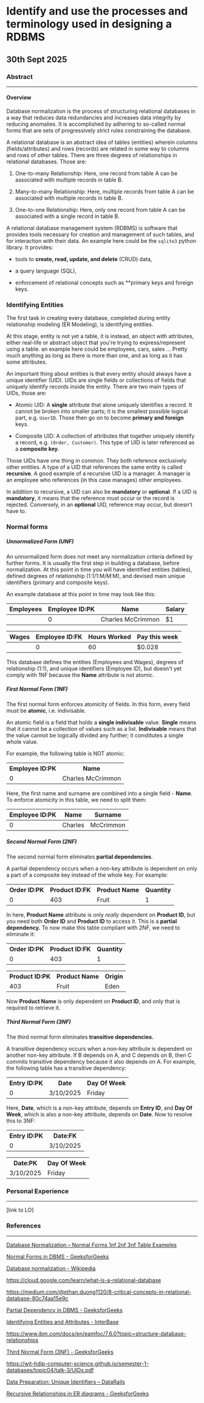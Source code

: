 # Identify and use the processes and terminology used in designing a RDBMS

## 30th Sept 2025

### Abstract

----------------------------------------------

#### Overview

Database normalization is the process of structuring relational databases in a way that reduces data redundancies and increases data integrity by reducing anomalies. It is accomplished by adhering to so-called normal forms that are sets of progressively strict rules constraining the database.

A relational database is an abstract idea of tables (entities) wherein columns (fields/attributes) and rows (records) are related in some way to columns and rows of other tables. There are three degrees of relationships in relational databases. Those are:

1. One-to-many Relationship: Here, one record from table A can be associated with multiple records in table B.

2. Many-to-many Relationship: Here, multiple records from table A can be associated with multiple records in table B.

3. One-to-one Relationship: Here, only one record from table A can be associated with a single record in table B.

A relational database management system (RDBMS) is software that provides tools necessary for creation and management of such tables, and for interaction with their data. An example here could be the `sqlite3` python library. It provides:

- tools to **create, read, update, and delete** (CRUD) data,

- a query language (SQL),

- enforcement of relational concepts such as **primary keys and foreign keys.

### Identifying Entities

The first task in creating every database, completed during entity relationship modeling (ER Modeling), is identifying entities.

At this stage, entity is not yet a table, it is instead, an object with attributes, either real-life or abstract object that you're trying to express/represent using a table. an example here could be employees, cars, sales ... Pretty much anything as long as there is more than one, and as long as it has some attributes.

An important thing about entities is that every entity should always have a unique identifier (UID). UIDs are single fields or collections of fields that uniquely identify records inside the entity. There are two main types of UIDs, those are:

* Atomic UID: A **single** attribute that alone uniquely identifies a record. It cannot be broken into smaller parts; it is the smallest possible logical part, e.g. `UserID`. Those then go on to become **primary and foreign** keys.

* Composite UID: A collection of attributes that together uniquely identify a record, e.g. `(Order, Customer)`. This type of UID is later referenced as a **composite key**.

Those UIDs have one thing in common. They both reference exclusively other entities. A type of a UID that references the same entity is called **recursive**. A good example of a recursive UID is a manager. A manager is an employee who references (in this case manages) other employees.

In addition to recursive, a UID can also be **mandatory** or **optional**. If a UID is **mandatory**, it means that the reference must occur or the record is rejected. Conversely, in an **optional** UID, reference may occur, but doesn't have to. 

### Normal forms

##### Unnormalized Form (UNF)

An unnormalized form does not meet any normalization criteria defined by further forms. It is usually the first step in building a database, before normalization. At this point in time you will have identified entities (tables), defined degrees of relationship (1:1/1:M/M:M), and devised main unique identifiers (primary and composite keys).

An example database at this point in time may look like this:

| Employees | Employee ID:PK | Name              | Salary |
| --------- | -------------- | ----------------- | ------ |
|           | 0              | Charles McCrimmon | $1     |

| Wages | Employee ID:FK | Hours Worked | Pay this week |
| ----- | -------------- | ------------ | ------------- |
|       | 0              | 60           | $0.028        |

This database defines the entities (Employees and Wages), degrees of relationship (1:1), and unique identifiers (Employee ID), but doesn't yet comply with 1NF because the **Name** attribute is not atomic.

##### First Normal Form (1NF)

The first normal form enforces atomicity of fields. In this form, every field must be **atomic**, i.e. indivisable.

An atomic field is a field that holds a **single indivisable** value. **Single** means that it cannot be a collection of values such as a list. **Indivisable** means that the value cannot be logically divided any further; it constitutes a single whole value.

For example, the following table is NOT atomic:

<table>
<tr>
<th>Employee ID:PK</th>
<th>Name</th>
</tr>
<tr>
<td>0</td>
<td>Charles McCrimmon</td>
</tr>
</table>

Here, the first name and surname are combined into a single field - **Name**. To enforce atomicity in this table, we need to split them:

| Employee ID:PK | Name    | Surname   |
| -------------- | ------- | --------- |
| 0              | Charles | McCrimmon |

##### Second Normal Form (2NF)

The second normal form eliminates **partial dependencies**. 

A partial dependency occurs when a non-key attribute is dependent on only a part of a composite key instead of the whole key. For example:

<table>
  <tr>
     <th>Order ID:PK</th>
     <th>Product ID:FK</th>
     <th>Product Name</th>
     <th>Quantity</th>
  </tr>
  <tr>
     <td>0</td>
     <td>403</td>
     <td>Fruit</td>
     <td>1</td>
  </tr>
</table>

In here, **Product Name** attribute is only *really* dependent on **Product ID**, but you need both **Order ID** and **Product ID** to access it. This is a **partial dependency.** To now make this table compliant with 2NF, we need to eliminate it:

<table>
<tr>
<th>Order ID:PK</th>
<th>Product ID:FK</th>
<th>Quantity</th>
</tr>
<tr>
<td>0</td>
<td>403</td>
<td>1</td>
</tr>
</table>

<table>
<tr>
    <th>Product ID:PK</th>
    <th>Product Name</th>
    <th>Origin</th>
<tr>
    <td>403</td>
    <td>Fruit</td>
    <td>Eden</td>
</table>

Now **Product Name** is only dependent on **Product ID**, and only that is required to retrieve it.

##### Third Normal Form (3NF)

The third normal form eliminates **transitive dependencies.**

A transitive dependency occurs when a non-key attribute is dependent on another non-key attribute. If B depends on A, and C depends on B, then C commits transitive dependency because it also depends on A. For example, the following table has a transitive dependency:

<table>
<tr>
<th>Entry ID:PK</th>
<th>Date</th>
<th>Day Of Week</th>
</tr>
<tr>
<td>0</td>
<td>3/10/2025</td>
<td>Friday</td>
</tr>
</table>

Here, **Date**, which is a non-key attribute, depends on **Entry ID**, and **Day Of Week**, which is also a non-key attribute, depends on **Date**. Now to resolve this to 3NF:

<table>
<tr>
<th>Entry ID:PK</th>
<th>Date:FK</th>
</tr>
<tr>
<td>0</td>
<td>3/10/2025</td>
</tr>
</table>

<table>
<tr>
<th>Date:PK</th>
<th>Day Of Week</th>
</tr>
<tr>
<td>3/10/2025</td>
<td>Friday</td>
</tr>
</table>

### Personal Experience

----------------------------------------------



[link to LO]

### References

----------------------------------------------

[Database Normalization – Normal Forms 1nf 2nf 3nf Table Examples](https://www.freecodecamp.org/news/database-normalization-1nf-2nf-3nf-table-examples/)

[Normal Forms in DBMS - GeeksforGeeks](https://www.geeksforgeeks.org/dbms/normal-forms-in-dbms/)

[Database normalization - Wikipedia](https://en.wikipedia.org/wiki/Database_normalization)

https://cloud.google.com/learn/what-is-a-relational-database

https://medium.com/@ethan.duong1120/8-critical-concepts-in-relational-database-80c74aa15e9c

[Partial Dependency in DBMS - GeeksforGeeks](https://www.geeksforgeeks.org/dbms/partial-dependency-in-dbms/)

[Identifying Entities and Attributes - InterBase](https://docwiki.embarcadero.com/InterBase/2020/en/Identifying_Entities_and_Attributes)

https://www.ibm.com/docs/en/eamfoc/7.6.0?topic=structure-database-relationships

[Third Normal Form (3NF) - GeeksforGeeks](https://www.geeksforgeeks.org/dbms/third-normal-form-3nf/)

https://wit-hdip-computer-science.github.io/semester-1-databases/topic04/talk-3/UIDs.pdf

[Data Preparation: Unique Identifiers &ndash; DataRails](https://support.datarails.com/hc/en-us/articles/11047617937181-Data-Preparation-Unique-Identifiers)

[Recursive Relationships in ER diagrams - GeeksforGeeks](https://www.geeksforgeeks.org/dbms/recursive-relationships-in-er-diagrams/)
